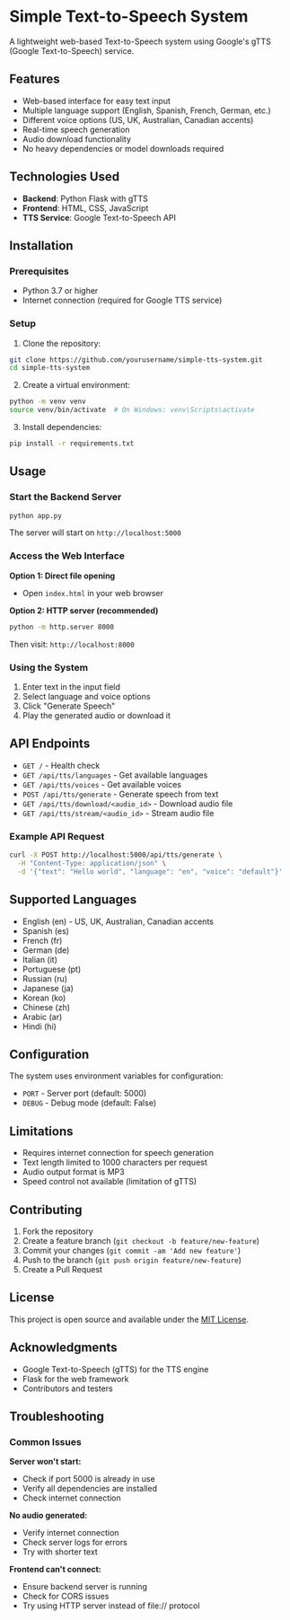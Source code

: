 # Simple Text-to-Speech System

A lightweight web-based Text-to-Speech system using Google's gTTS (Google Text-to-Speech) service.

## Features

- Web-based interface for easy text input
- Multiple language support (English, Spanish, French, German, etc.)
- Different voice options (US, UK, Australian, Canadian accents)
- Real-time speech generation
- Audio download functionality
- No heavy dependencies or model downloads required

## Technologies Used

- **Backend**: Python Flask with gTTS
- **Frontend**: HTML, CSS, JavaScript
- **TTS Service**: Google Text-to-Speech API

## Installation

### Prerequisites
- Python 3.7 or higher
- Internet connection (required for Google TTS service)

### Setup

1. Clone the repository:
```bash
git clone https://github.com/yourusername/simple-tts-system.git
cd simple-tts-system
```

2. Create a virtual environment:
```bash
python -m venv venv
source venv/bin/activate  # On Windows: venv\Scripts\activate
```

3. Install dependencies:
```bash
pip install -r requirements.txt
```

## Usage

### Start the Backend Server
```bash
python app.py
```

The server will start on `http://localhost:5000`

### Access the Web Interface

**Option 1: Direct file opening**
- Open `index.html` in your web browser

**Option 2: HTTP server (recommended)**
```bash
python -m http.server 8000
```
Then visit: `http://localhost:8000`

### Using the System

1. Enter text in the input field
2. Select language and voice options
3. Click "Generate Speech"
4. Play the generated audio or download it

## API Endpoints

- `GET /` - Health check
- `GET /api/tts/languages` - Get available languages
- `GET /api/tts/voices` - Get available voices
- `POST /api/tts/generate` - Generate speech from text
- `GET /api/tts/download/<audio_id>` - Download audio file
- `GET /api/tts/stream/<audio_id>` - Stream audio file

### Example API Request

```bash
curl -X POST http://localhost:5000/api/tts/generate \
  -H "Content-Type: application/json" \
  -d '{"text": "Hello world", "language": "en", "voice": "default"}'
```

## Supported Languages

- English (en) - US, UK, Australian, Canadian accents
- Spanish (es)
- French (fr)
- German (de)
- Italian (it)
- Portuguese (pt)
- Russian (ru)
- Japanese (ja)
- Korean (ko)
- Chinese (zh)
- Arabic (ar)
- Hindi (hi)

## Configuration

The system uses environment variables for configuration:

- `PORT` - Server port (default: 5000)
- `DEBUG` - Debug mode (default: False)

## Limitations

- Requires internet connection for speech generation
- Text length limited to 1000 characters per request
- Audio output format is MP3
- Speed control not available (limitation of gTTS)

## Contributing

1. Fork the repository
2. Create a feature branch (`git checkout -b feature/new-feature`)
3. Commit your changes (`git commit -am 'Add new feature'`)
4. Push to the branch (`git push origin feature/new-feature`)
5. Create a Pull Request

## License

This project is open source and available under the [MIT License](LICENSE).

## Acknowledgments

- Google Text-to-Speech (gTTS) for the TTS engine
- Flask for the web framework
- Contributors and testers

## Troubleshooting

### Common Issues

**Server won't start:**
- Check if port 5000 is already in use
- Verify all dependencies are installed
- Check internet connection

**No audio generated:**
- Verify internet connection
- Check server logs for errors
- Try with shorter text

**Frontend can't connect:**
- Ensure backend server is running
- Check for CORS issues
- Try using HTTP server instead of file:// protocol

